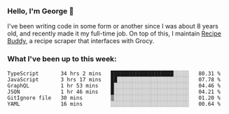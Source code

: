 ### Hello, I'm George 👋

I've been writing code in some form or another since I was about 8 years old, and recently made it my full-time job. On top of this, I maintain [Recipe Buddy](https://github.com/georgegebbett/recipe-buddy), a recipe scraper that interfaces with Grocy.  

<!--
**georgegebbett/georgegebbett** is a ✨ _special_ ✨ repository because its `README.md` (this file) appears on your GitHub profile.

Here are some ideas to get you started:

- 🔭 I’m currently working on ...
- 🌱 I’m currently learning ...
- 👯 I’m looking to collaborate on ...
- 🤔 I’m looking for help with ...
- 💬 Ask me about ...
- 📫 How to reach me: ...
- 😄 Pronouns: ...
- ⚡ Fun fact: ...
-->

### What I've been up to this week:
<!--START_SECTION:waka-->

```text
TypeScript       34 hrs 2 mins   ████████████████████░░░░░   80.31 %
JavaScript       3 hrs 17 mins   ██░░░░░░░░░░░░░░░░░░░░░░░   07.78 %
GraphQL          1 hr 53 mins    █░░░░░░░░░░░░░░░░░░░░░░░░   04.46 %
JSON             1 hr 46 mins    █░░░░░░░░░░░░░░░░░░░░░░░░   04.21 %
GitIgnore file   30 mins         ▒░░░░░░░░░░░░░░░░░░░░░░░░   01.20 %
YAML             16 mins         ░░░░░░░░░░░░░░░░░░░░░░░░░   00.64 %
```

<!--END_SECTION:waka-->
